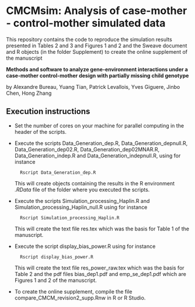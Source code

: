 # CMCMsim: Analysis of case-mother - control-mother simulated data

This repository contains the code to reproduce the simulation results presented in Tables 2 and 3 and Figures 1 and 2 and the Sweave document and R objects (in the folder Supplement) to create the online supplement of the manuscript 

**Methods and software to analyze gene-environment interactions under a case-mother control-mother design with partially missing child genotype**

by Alexandre Bureau, Yuang Tian, Patrick Levallois, Yves Giguere, Jinbo Chen, Hong Zhang

## Execution instructions

- Set the number of cores on your machine for parallel computing in the header of the scripts. 
- Execute the scripts Data_Generation_dep.R, Data_Generation_depnull.R, Data_Generation_dep02.R, Data_Generation_dep02MNAR.R, Data_Generation_indep.R and Data_Generation_indepnull.R, using for instance
 
        Rscript Data_Generation_dep.R
         
  This will create objects containing the results in the R environment *.RData* file of the folder where you executed the scripts.
- Execute the scripts Simulation_processing_Haplin.R and Simulation_processing_Haplin_null.R using for instance

        Rscript Simulation_processing_Haplin.R
        
  This will create the text file res.tex which was the basis for Table 1 of the manuscript.

- Execute the script display_bias_power.R using for instance

        Rscript display_bias_power.R

  This will create the text file res_power_raw.tex which was the basis for Table 2 and the pdf files bias_dep1.pdf and emp_se_dep1.pdf which are Figures 1 and 2 of the manuscript.
  
- To create the online supplement, compile the file compare_CMCM_revision2_supp.Rnw in R or R Studio.
